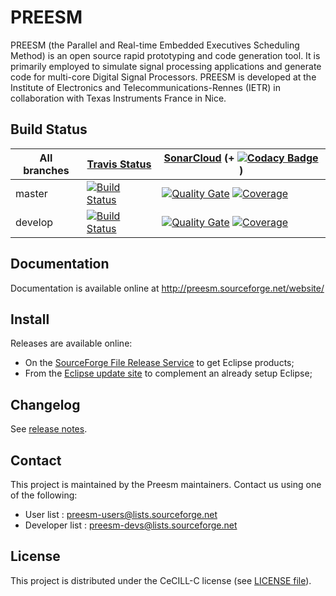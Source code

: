 PREESM
======

PREESM (the Parallel and Real-time Embedded Executives Scheduling Method) is an open source rapid prototyping and code generation tool. It is primarily employed to simulate signal processing applications and generate code for multi-core Digital Signal Processors. PREESM is developed at the Institute of Electronics and Telecommunications-Rennes (IETR) in collaboration with Texas Instruments France in Nice.


## Build Status

| All branches | [Travis Status](https://travis-ci.org/preesm/preesm) | [SonarCloud](https://sonarcloud.io/organizations/preesm-sonarcloud-org/projects) (+ [![Codacy Badge](https://api.codacy.com/project/badge/Grade/a67b6dbf9f6944558851b175bfffc1c3)](https://www.codacy.com/app/PreesmTeam/preesm?utm_source=github.com&amp;utm_medium=referral&amp;utm_content=preesm/preesm&amp;utm_campaign=Badge_Grade) ) |
| ------------- |  ------------- |    -------------  |
| master  |  [![Build Status](https://travis-ci.org/preesm/preesm.svg?branch=master)](https://travis-ci.org/preesm/preesm/branches)  | [![Quality Gate](https://sonarcloud.io/api/badges/gate?key=org.ietr.preesm:org.ietr.preesm.parent)](https://sonarcloud.io/dashboard/index/org.ietr.preesm:org.ietr.preesm.parent) [![Coverage](https://sonarcloud.io/api/badges/measure?key=org.ietr.preesm:org.ietr.preesm.parent&metric=coverage)](https://sonarcloud.io/component_measures?id=org.ietr.preesm:org.ietr.preesm.parent&metric=Coverage)  |
| develop  | [![Build Status](https://travis-ci.org/preesm/preesm.svg?branch=develop)](https://travis-ci.org/preesm/preesm/branches)  | [![Quality Gate](https://sonarcloud.io/api/badges/gate?key=org.ietr.preesm:org.ietr.preesm.parent:develop)](https://sonarcloud.io/dashboard/index/org.ietr.preesm:org.ietr.preesm.parent:develop) [![Coverage](https://sonarcloud.io/api/badges/measure?key=org.ietr.preesm:org.ietr.preesm.parent:develop&metric=coverage)](https://sonarcloud.io/component_measures?id=org.ietr.preesm:org.ietr.preesm.parent:develop&metric=Coverage) |

## Documentation

Documentation is available online at http://preesm.sourceforge.net/website/

## Install

Releases are available online:

*   On the [SourceForge File Release Service](https://sourceforge.net/projects/preesm/files/Releases/) to get Eclipse products;
*   From the [Eclipse update site](http://preesm.sourceforge.net/eclipse/update-site/) to complement an already setup Eclipse;

## Changelog

See [release notes](release_notes.md).

## Contact

This project is maintained by the Preesm maintainers. Contact us using one of the following:

*   User list : preesm-users@lists.sourceforge.net
*   Developer list : preesm-devs@lists.sourceforge.net

## License

This project is distributed under the CeCILL-C license (see [LICENSE file](LICENSE)).
